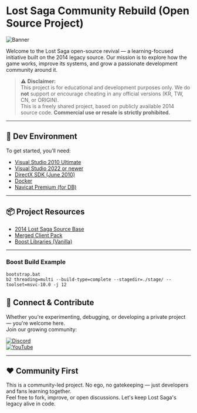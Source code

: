 # Lost Saga Community Rebuild (Open Source Project)

![Banner](https://wallpapercave.com/wp/wp1899234.jpg)

Welcome to the Lost Saga open-source revival — a learning-focused initiative built on the 2014 legacy source. Our mission is to explore how the game works, improve its systems, and grow a passionate development community around it.

> ⚠️ **Disclaimer:**  
> This project is for educational and development purposes only. We do **not** support or encourage cheating in any official versions (KR, TW, CN, or ORIGIN).  
> This is a freely shared project, based on publicly available 2014 source code. **Commercial use or resale is strictly prohibited.**

---

## 🔧 Dev Environment

To get started, you’ll need:

- [Visual Studio 2010 Ultimate](https://my.visualstudio.com/Downloads?q=visual%20studio%202010%20Ultimate)
- [Visual Studio 2022 or newer](https://visualstudio.microsoft.com/vs/)
- [DirectX SDK (June 2010)](https://www.microsoft.com/en-us/download/details.aspx?id=6812)
- [Docker](https://www.docker.com/)
- [Navicat Premium (for DB)](https://discord.com/channels/1087610713821958184/1102622792534470747/1102623066229592176)

---

## 📦 Project Resources

- [2014 Lost Saga Source Base](https://drive.google.com/file/d/1kUgJKnl6CeoCsSUpEkD7qIMF7aix7dbR/view)
- [Merged Client Pack](https://drive.google.com/file/d/1XW8TpDMp8FkK3fcG0Zh5zr5izTbbWX-j/view)
- [Boost Libraries (Vanilla)](https://www.boost.org/users/history/version_1_50_0.html)

---

### Boost Build Example

```
bootstrap.bat
b2 threading=multi --build-type=complete --stagedir=./stage/ --toolset=msvc-10.0 -j 12
```

## 🤝 Connect & Contribute

Whether you're experimenting, debugging, or developing a private project — you're welcome here.  
Join our growing community:

[![Discord](https://img.shields.io/badge/Join-Discord-5865F2?logo=discord&style=flat-square)](https://discord.gg/b5MeZxYEZf)  
[![YouTube](https://img.shields.io/badge/Watch-YouTube-FF0000?logo=youtube&style=flat-square)](https://www.youtube.com/@lsfdyt)

---

## ❤️ Community First

This is a community-led project. No ego, no gatekeeping — just developers and fans learning together.  
Feel free to fork, improve, or open discussions. Let's keep Lost Saga's legacy alive in code.
